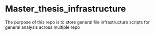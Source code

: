# Master_thesis_infrastructure
The purpose of this repo is to store general file infrastructure scripts for general analysis across multiple repo

